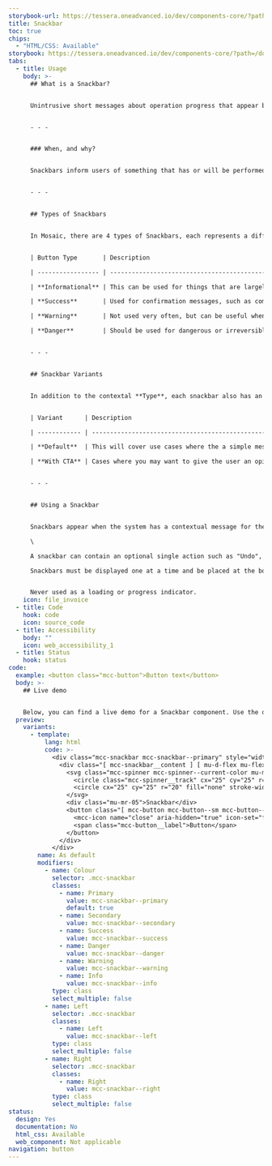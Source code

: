 ```yaml
---
storybook-url: https://tessera.oneadvanced.io/dev/components-core/?path=/docs/html-button--as-default
title: Snackbar
toc: true
chips:
  - "HTML/CSS: Available"
storybook: https://tessera.oneadvanced.io/dev/components-core/?path=/docs/html-snackbar--as-default
tabs:
  - title: Usage
    body: >-
      ## What is a Snackbar?


      Unintrusive short messages about operation progress that appear bottom centre of the screen 


      - - -


      ### When, and why?


      Snackbars inform users of something that has or will be performed  


      - - -


      ## Types of Snackbars


      In Mosaic, there are 4 types of Snackbars, each represents a different contextal message


      | Button Type       | Description                                                                                                 | Example                                                                                                  |

      | ----------------- | ----------------------------------------------------------------------------------------------------------- | -------------------------------------------------------------------------------------------------------- |

      | **Informational** | This can be used for things that are largely inconsequential but necessary                                  | <button class="mcc-button mcc-button--primary"> <span class="mcc-button__label">Primary</span> </button  |

      | **Success**       | Used for confirmation messages, such as complete, saved or sent.                                            | <button class="mcc-button mcc-button--success"> <span class="mcc-button__label">Success</span> </button> |

      | **Warning**       | Not used very often, but can be useful when you want to show caution with a particular action.              | <button class="mcc-button mcc-button--warning"> <span class="mcc-button__label">Warning</span> </button> |

      | **Danger**        | Should be used for dangerous or irreversible activity, like deleting or removing something from the system. | <button class="mcc-button mcc-button--danger"> <span class="mcc-button__label">Danger</span> </button>   |


      - - -


      ## Snackbar Variants


      In addition to the contextal **Type**, each snackbar also has an option between 2 **Variants**. 


      | Variant      | Description                                                                                                                           | Example                                                                                                                                                          |

      | ------------ | ------------------------------------------------------------------------------------------------------------------------------------- | ---------------------------------------------------------------------------------------------------------------------------------------------------------------- |

      | **Default**  | This will cover use cases where the a simple message covers the update and no further action is required.                             | <button class="mcc-button mcc-button--primary" disabled> <span class="mcc-button__label">Disabled</span> </button>                                               |

      | **With CTA** | Cases where you may want to give the user an opinunity  to take another single action you would use the snackbar with a CTA attached. | <button class="mcc-button mcc-button--primary"><mcc-icon name="does-not-exist" aria-hidden="true"></mcc-icon><span class="mcc-button__label">Icon</span></button |


      - - -


      ## Using a Snackbar


      Snackbars appear when the system has a contextual message for the user.  They don’t interrupt the user experience as disappear automatically after maximum of ten seconds without user interaction. 

      \

      A snackbar can contain an optional single action such as "Undo", "Retry" or "Reload" clicking or tapping the action performs the action and closes the Snackbar.

      Snackbars must be displayed one at a time and be placed at the bottom centre of a screen, in front of page content but avoiding any navigation components. They are never stacked and only contain a single or town-mine messages. 


      Never used as a loading or progress indicator.
    icon: file_invoice
  - title: Code
    hook: code
    icon: source_code
  - title: Accessibility
    body: ""
    icon: web_accessibility_1
  - title: Status
    hook: status
code:
  example: <button class="mcc-button">Button text</button>
  body: >-
    ## Live demo


    Below, you can find a live demo for a Snackbar component. Use the drop-down menus and radio buttons to view the different Snackbar Types and Variants.
  preview:
    variants:
      - template:
          lang: html
          code: >-
            <div class="mcc-snackbar mcc-snackbar--primary" style="width: 100%">
              <div class="[ mcc-snackbar__content ] [ mu-d-flex mu-flex-row mu-justify-content-between mu-align-items-center mu-p-04 mu-px-05 ]">
                <svg class="mcc-spinner mcc-spinner--current-color mu-mr-03" viewBox="0 0 50 50" style="width: 24px; height: 24px;">
                  <circle class="mcc-spinner__track" cx="25" cy="25" r="20" fill="none" stroke-width="5"></circle>
                  <circle cx="25" cy="25" r="20" fill="none" stroke-width="5"></circle>
                </svg>
                <div class="mu-mr-05">Snackbar</div>
                <button class="[ mcc-button mcc-button--sm mcc-button--icon-only ] [ mu-ml-auto ]">
                  <mcc-icon name="close" aria-hidden="true" icon-set="fluency-outline"></mcc-icon>
                  <span class="mcc-button__label">Button</span>
                </button>
              </div>
            </div>
        name: As default
        modifiers:
          - name: Colour
            selector: .mcc-snackbar
            classes:
              - name: Primary
                value: mcc-snackbar--primary
                default: true
              - name: Secondary
                value: mcc-snackbar--secondary
              - name: Success
                value: mcc-snackbar--success
              - name: Danger
                value: mcc-snackbar--danger
              - name: Warning
                value: mcc-snackbar--warning
              - name: Info
                value: mcc-snackbar--info
            type: class
            select_multiple: false
          - name: Left
            selector: .mcc-snackbar
            classes:
              - name: Left
                value: mcc-snackbar--left
            type: class
            select_multiple: false
          - name: Right
            selector: .mcc-snackbar
            classes:
              - name: Right
                value: mcc-snackbar--right
            type: class
            select_multiple: false
status:
  design: Yes
  documentation: No
  html_css: Available
  web_component: Not applicable
navigation: button
---
```

